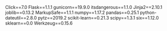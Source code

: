 Click==7.0
Flask==1.1.1
gunicorn==19.9.0
itsdangerous==1.1.0
Jinja2==2.10.1
joblib==0.13.2
MarkupSafe==1.1.1
numpy==1.17.2
pandas==0.25.1
python-dateutil==2.8.0
pytz==2019.2
scikit-learn==0.21.3
scipy==1.3.1
six==1.12.0
sklearn==0.0
Werkzeug==0.15.6
